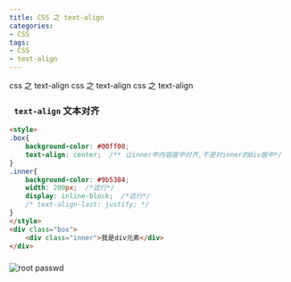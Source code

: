 ```yaml
---
title: CSS 之 text-align
categories: 
- CSS
tags:
- CSS
- text-align
---
```

 css 之 text-align
 css 之 text-align
 css 之 text-align

### ` text-align`  文本对齐

```html
<style>
.box{
    background-color: #00ff00;
    text-align: center;  /** 让inner中内容居中对齐,不是对inner的div居中*/
}
.inner{
    background-color: #9b5384;
    width: 200px;  /*这行*/
    display: inline-block;  /*这行*/
    /* text-align-last: justify; */
}
</style>
<div class="box">
    <div class="inner">我是div元素</div>
</div>
```

### 

![root passwd](/img/css/text_align.png "text-align")
































